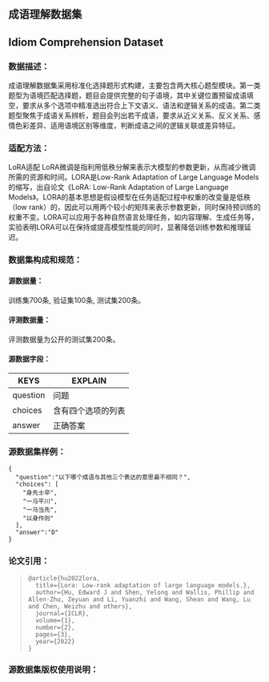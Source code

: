 ## 成语理解数据集


## Idiom Comprehension Dataset


### 数据描述：
成语理解数据集采用标准化选择题形式构建，主要包含两大核心题型模块。第一类题型为语境匹配选择题，题目会提供完整的句子语境，其中关键位置预留成语填空，要求从多个选项中精准选出符合上下文语义、语法和逻辑关系的成语。第二类题型聚焦于成语关系辨析，题目会列出若干成语，要求从近义关系、反义关系、感情色彩差异、适用语境区别等维度，判断成语之间的逻辑关联或差异特征。


### 适配方法：
LoRA适配
LoRA微调是指利用低秩分解来表示大模型的参数更新，从而减少微调所需的资源和时间。LORA是Low-Rank Adaptation of Large Language Models的缩写，出自论文《LoRA: Low-Rank Adaptation of Large Language Models》。LORA的基本思想是假设模型在任务适配过程中权重的改变量是低秩（low rank）的，因此可以用两个较小的矩阵来表示参数更新，同时保持预训练的权重不变。LORA可以应用于各种自然语言处理任务，如内容理解、生成任务等，实验表明LORA可以在保持或提高模型性能的同时，显著降低训练参数和推理延迟。


### 数据集构成和规范：

#### 源数据量：

训练集700条, 验证集100条, 测试集200条。

#### 评测数据量：

评测数据量为公开的测试集200条。

#### 源数据字段：

|  KEYS   | EXPLAIN  |
|  ----  | ----  |
| question  | 问题 |
| choices  | 含有四个选项的列表 |
| answer  | 正确答案 |


### 源数据集样例：

```
{
  "question":"以下哪个成语与其他三个表达的意思最不相同？",
  "choices": [
    "身先士卒",
    "一马平川",
    "一马当先",
    "以身作则"
  ],
  "answer":"D"
}
```


### 论文引用：

>   ```
>   @article{hu2022lora,
>     title={Lora: Low-rank adaptation of large language models.},
>     author={Hu, Edward J and Shen, Yelong and Wallis, Phillip and Allen-Zhu, Zeyuan and Li, Yuanzhi and Wang, Shean and Wang, Lu and Chen, Weizhu and others},
>     journal={ICLR},
>     volume={1},
>     number={2},
>     pages={3},
>     year={2022}
>   }
>   ```


### 源数据集版权使用说明：

